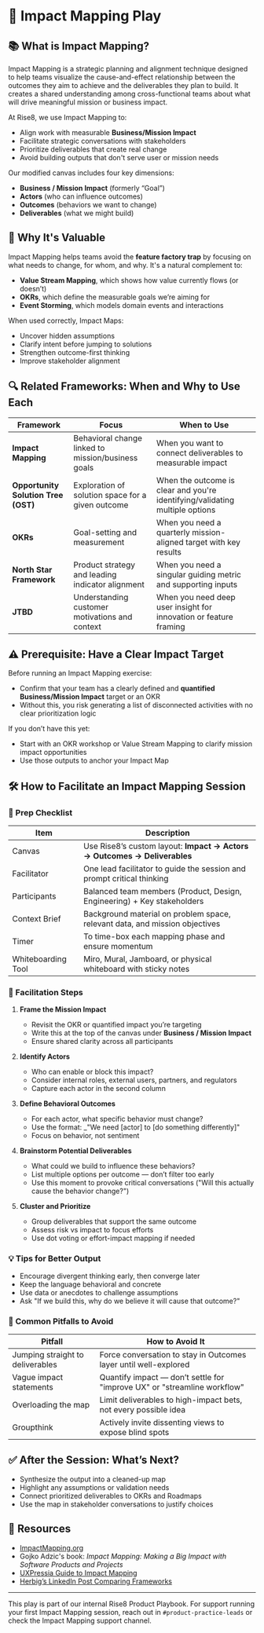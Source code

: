 
# 🧭 Impact Mapping Play

## 📚 What is Impact Mapping?
Impact Mapping is a strategic planning and alignment technique designed to help teams visualize the cause-and-effect relationship between the outcomes they aim to achieve and the deliverables they plan to build. It creates a shared understanding among cross-functional teams about what will drive meaningful mission or business impact.

At Rise8, we use Impact Mapping to:
- Align work with measurable **Business/Mission Impact**
- Facilitate strategic conversations with stakeholders
- Prioritize deliverables that create real change
- Avoid building outputs that don't serve user or mission needs

Our modified canvas includes four key dimensions:
- **Business / Mission Impact** (formerly “Goal”)
- **Actors** (who can influence outcomes)
- **Outcomes** (behaviors we want to change)
- **Deliverables** (what we might build)

## 🎯 Why It's Valuable
Impact Mapping helps teams avoid the **feature factory trap** by focusing on what needs to change, for whom, and why. It's a natural complement to:
- **Value Stream Mapping**, which shows how value currently flows (or doesn’t)
- **OKRs**, which define the measurable goals we’re aiming for
- **Event Storming**, which models domain events and interactions

When used correctly, Impact Maps:
- Uncover hidden assumptions
- Clarify intent before jumping to solutions
- Strengthen outcome-first thinking
- Improve stakeholder alignment

## 🔍 Related Frameworks: When and Why to Use Each
| Framework | Focus | When to Use |
|----------|-------|-------------|
| **Impact Mapping** | Behavioral change linked to mission/business goals | When you want to connect deliverables to measurable impact |
| **Opportunity Solution Tree (OST)** | Exploration of solution space for a given outcome | When the outcome is clear and you're identifying/validating multiple options |
| **OKRs** | Goal-setting and measurement | When you need a quarterly mission-aligned target with key results |
| **North Star Framework** | Product strategy and leading indicator alignment | When you need a singular guiding metric and supporting inputs |
| **JTBD** | Understanding customer motivations and context | When you need deep user insight for innovation or feature framing |

## ⚠️ Prerequisite: Have a Clear Impact Target
Before running an Impact Mapping exercise:
- Confirm that your team has a clearly defined and **quantified Business/Mission Impact** target or an OKR
- Without this, you risk generating a list of disconnected activities with no clear prioritization logic

If you don’t have this yet:
- Start with an OKR workshop or Value Stream Mapping to clarify mission impact opportunities
- Use those outputs to anchor your Impact Map

## 🛠️ How to Facilitate an Impact Mapping Session

### 🧰 Prep Checklist
| Item | Description |
|------|-------------|
| Canvas | Use Rise8’s custom layout: **Impact → Actors → Outcomes → Deliverables** |
| Facilitator | One lead facilitator to guide the session and prompt critical thinking |
| Participants | Balanced team members (Product, Design, Engineering) + Key stakeholders |
| Context Brief | Background material on problem space, relevant data, and mission objectives |
| Timer | To time-box each mapping phase and ensure momentum |
| Whiteboarding Tool | Miro, Mural, Jamboard, or physical whiteboard with sticky notes |

### 🧭 Facilitation Steps

1. **Frame the Mission Impact**
   - Revisit the OKR or quantified impact you’re targeting
   - Write this at the top of the canvas under **Business / Mission Impact**
   - Ensure shared clarity across all participants

2. **Identify Actors**
   - Who can enable or block this impact?
   - Consider internal roles, external users, partners, and regulators
   - Capture each actor in the second column

3. **Define Behavioral Outcomes**
   - For each actor, what specific behavior must change?
   - Use the format: _"We need [actor] to [do something differently]"
   - Focus on behavior, not sentiment

4. **Brainstorm Potential Deliverables**
   - What could we build to influence these behaviors?
   - List multiple options per outcome — don’t filter too early
   - Use this moment to provoke critical conversations ("Will this actually cause the behavior change?")

5. **Cluster and Prioritize**
   - Group deliverables that support the same outcome
   - Assess risk vs impact to focus efforts
   - Use dot voting or effort-impact mapping if needed

### 💡 Tips for Better Output
- Encourage divergent thinking early, then converge later
- Keep the language behavioral and concrete
- Use data or anecdotes to challenge assumptions
- Ask "If we build this, why do we believe it will cause that outcome?"

### 🚫 Common Pitfalls to Avoid
| Pitfall | How to Avoid It |
|--------|------------------|
| Jumping straight to deliverables | Force conversation to stay in Outcomes layer until well-explored |
| Vague impact statements | Quantify impact — don’t settle for "improve UX" or "streamline workflow" |
| Overloading the map | Limit deliverables to high-impact bets, not every possible idea |
| Groupthink | Actively invite dissenting views to expose blind spots |

## ✅ After the Session: What’s Next?
- Synthesize the output into a cleaned-up map
- Highlight any assumptions or validation needs
- Connect prioritized deliverables to OKRs and Roadmaps
- Use the map in stakeholder conversations to justify choices

## 📎 Resources
- [ImpactMapping.org](https://www.impactmapping.org/)
- Gojko Adzic's book: _Impact Mapping: Making a Big Impact with Software Products and Projects_
- [UXPressia Guide to Impact Mapping](https://uxpressia.com/blog/build-impact-map-4-easy-steps)
- [Herbig’s LinkedIn Post Comparing Frameworks](https://www.linkedin.com/posts/herbigt_the-difference-between-impact-mapping-and-activity-6854678306168573952-IWwI/)

---

This play is part of our internal Rise8 Product Playbook. For support running your first Impact Mapping session, reach out in `#product-practice-leads` or check the Impact Mapping support channel.
